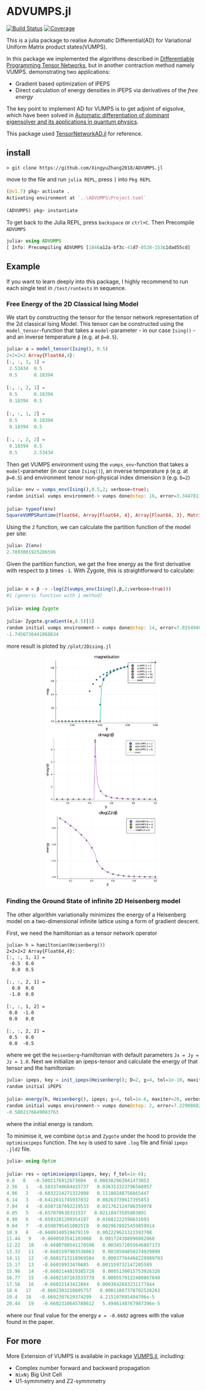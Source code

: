# ADVUMPS.jl

[![Build Status](https://travis-ci.com/XingyuZhang2018/ADVUMPS.jl.svg?branch=dev)](https://travis-ci.com/XingyuZhang2018/ADVUMPS.jl)
[![Coverage](https://codecov.io/gh/XingyuZhang2018/ADVUMPS.jl/branch/dev/graph/badge.svg)](https://codecov.io/gh/XingyuZhang2018/ADVUMPS.jl)

This is a julia package to realise Automatic Differential(AD) for Variational Uniform Matrix product states(VUMPS). 

In this package we implemented the algorithms described in [Differentiable Programming Tensor Networks](https://arxiv.org/abs/1903.09650), but in another contraction method namely VUMPS.
demonstrating two applications:
- Gradient based optimization of iPEPS
- Direct calculation of energy densities in iPEPS via derivatives of the _free energy_

The key point to implement AD for VUMPS is to get adjoint of eigsolve, which have been solved in [Automatic differentiation of dominant eigensolver and its applications in quantum physics](https://journals.aps.org/prb/abstract/10.1103/PhysRevB.101.245139).

This package used [TensorNetworkAD.jl](https://github.com/under-Peter/TensorNetworkAD.jl) for reference.
## install
```shell
> git clone https://github.com/XingyuZhang2018/ADVUMPS.jl
```
move to the file and run `julia REPL`, press `]` into `Pkg REPL`
```julia
(@v1.7) pkg> activate .
Activating environment at `..\ADVUMPS\Project.toml`

(ADVUMPS) pkg> instantiate
```
To get back to the Julia REPL, press `backspace` or `ctrl+C`. Then Precompile `ADVUMPS`
```julia
julia> using ADVUMPS
[ Info: Precompiling ADVUMPS [1846a12a-bf3c-41d7-8528-153c1dad55cd]
```
## Example
If you want to learn deeply into this package, I highly recommend to run each single test in `/test/runtests` in sequence.
### Free Energy of the 2D Classical Ising Model

We start by constructing the tensor for the tensor network representation of the 2d classical Ising Model.
This tensor can be constructed using the `model_tensor`-function that takes a `model`-parameter - in our case `Ising()` - and an inverse temperature `β` (e.g. at `β=0.5`).

```julia
julia> a = model_tensor(Ising(), 0.5)
2×2×2×2 Array{Float64,4}:
[:, :, 1, 1] =
 2.53434  0.5    
 0.5      0.18394

[:, :, 2, 1] =
 0.5      0.18394
 0.18394  0.5    

[:, :, 1, 2] =
 0.5      0.18394
 0.18394  0.5    

[:, :, 2, 2] =
 0.18394  0.5    
 0.5      2.53434
```
Then get VUMPS environment using the `vumps_env`-function that takes a `model`-parameter (in our case `Ising()`), an inverse temperature `β` (e.g. at `β=0.5`) and environment tenosr non-physical index dimension `D` (e.g. `D=2`)
```julia
julia> env = vumps_env(Ising(),0.5,2; verbose=true);
random initial vumps environment-> vumps done@step: 16, error=3.344781147740731e-11

julia> typeof(env)
SquareVUMPSRuntime{Float64, Array{Float64, 4}, Array{Float64, 3}, Matrix{Float64}} (alias for VUMPSRuntime{SquareLattice, Float64, 4, Array{Float64, 4}, Array{Float64, 3}, Array{Float64, 2}})
```
Using the `Z` function, we can calculate the partition function of the model per site:
```julia
julia> Z(env)
2.7893001925286596
```
Given the partition function, we get the free energy as the first derivative with respect to `β` times `-1`.
With Zygote, this is straightforward to calculate:
```julia

julia> e = β -> -log(Z(vumps_env(Ising(),β,2;verbose=true)))
#1 (generic function with 1 method)

julia> using Zygote

julia> Zygote.gradient(e,0.5)[1]
random initial vumps environment-> vumps done@step: 14, error=7.015494617183392e-11
-1.7456736441068634
```
more result is ploted by `/plot/2Dising.jl`

<div align="center"><img src="./plot/2Disingmag.svg" width="300px" alt="2Disingmag" div><img src="./plot/2Disingdmag.svg" width="300px" alt="2Disingmag" div><img src="./plot/2Disingene.svg" width="300px" alt="2Disingmag" div></div>

### Finding the Ground State of infinite 2D Heisenberg model

The other algorithm variationally minimizes the energy of a Heisenberg model on a two-dimensional infinite lattice using a form of gradient descent.

First, we need the hamiltonian as a tensor network operator
```
julia> h = hamiltonian(Heisenberg())
2×2×2×2 Array{Float64,4}:
[:, :, 1, 1] =
 -0.5  0.0
  0.0  0.5

[:, :, 2, 1] =
  0.0  0.0
 -1.0  0.0

[:, :, 1, 2] =
 0.0  -1.0
 0.0   0.0

[:, :, 2, 2] =
 0.5   0.0
 0.0  -0.5
```
where we get the `Heisenberg`-hamiltonian with default parameters `Jx = Jy = Jz = 1.0`.
Next we initialize an ipeps-tensor and calculate the energy of that tensor and the hamiltonian:
```julia
julia> ipeps, key = init_ipeps(Heisenberg(); D=2, χ=4, tol=1e-10, maxiter=20);
random initial iPEPS

julia> energy(h, Heisenberg(), ipeps; χ=4, tol=1e-6, maxiter=20, verbose=true)
random initial vumps environment-> vumps done@step: 2, error=7.229086826298654e-7
-0.5002176649083763
```
where the initial energy is random.

To minimise it, we combine `Optim` and `Zygote` under the hood to provide the `optimiseipeps` function. The `key` is used to save `.log` file and finial `ipeps` `.jld2` file.
```julia
julia> using Optim

julia> res = optimiseipeps(ipeps, key; f_tol=1e-6);
0.0   0   -0.5002176912673604   0.008382963041473053
2.56   1   -0.5833740684415737   0.036353323796568957
4.06   2   -0.6032224271322908   0.11180248756665447
6.14   3   -0.6412611745937832   0.08263739617395853
7.04   4   -0.6507187692219533   0.021762124786359978
8.05   5   -0.657878638331537   0.02118473585803891
8.98   6   -0.6593281299354107   0.01682222598631693
9.84   7   -0.6598795451002519   0.0029678925459859914
10.9   8   -0.6600140519479119   0.002229621321593708
11.44   9   -0.6600503541103068   0.001724388896082868
12.22   10   -0.6600780541170598   0.0034572055646887173
13.33   11   -0.6601597903538863   0.0010594850274929899
14.11   12   -0.6601713118969584   0.00037764468229989703
15.17   13   -0.66019933476685   0.001559732147205589
15.96   14   -0.6602144819385728   0.0005130015753926326
16.77   15   -0.6602187163533778   0.0005579122480867849
17.56   16   -0.66022143422884   0.0003642683231177844
18.6   17   -0.6602303218605757   0.00011867378702528263
19.4   18   -0.6602307629374299   4.215107085494706e-5
20.44   19   -0.6602310645788612   5.4946148767987396e-5
```
where our final value for the energy `e = -0.6602` agrees with the value found in the paper.

## For more
More Extension of VUMPS is available in package [VUMPS.jl](https://github.com/XingyuZhang2018/VUMPS.jl), including:

- Complex number forward and backward propagation
- `NixNj` Big Unit Cell 
- U1-symmmetry and Z2-symmmetry